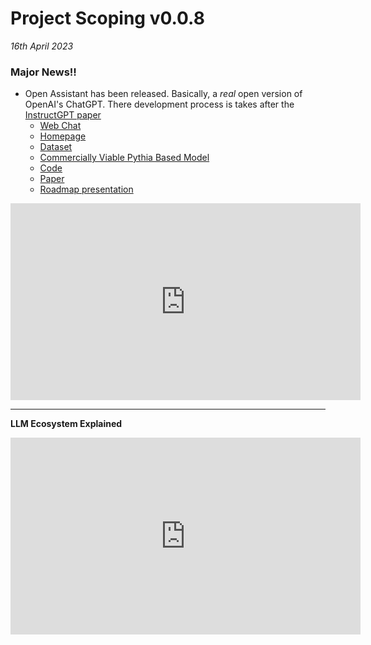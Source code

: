 # Project Scoping v0.0.8

*16th April 2023*

### Major News!!

- Open Assistant has been released. Basically, a *real* open version of OpenAI's ChatGPT. There development process is takes after the [InstructGPT paper](https://arxiv.org/abs/2203.02155)
    - [Web Chat](https://open-assistant.io/chat)
    - [Homepage](https://open-assistant.io)
    - [Dataset](https://huggingface.co/datasets/OpenAssistant/oasst1)
    - [Commercially Viable Pythia Based Model](https://huggingface.co/OpenAssistant/oasst-rm-2-pythia-6.9b-epoch-1)
    - [Code](https://github.com/LAION-AI/Open-Assistant)
    - [Paper](https://drive.google.com/file/d/10iR5hKwFqAKhL3umx8muOWSRm7hs5FqX/view)
    - [Roadmap presentation](https://docs.google.com/presentation/d/1n7IrAOVOqwdYgiYrXc8Sj0He8krn5MVZO_iLkCjTtu0/edit#slide=id.p)  
    

<center>

<iframe width="560" height="315" src="https://www.youtube.com/embed/ddG2fM9i4Kk" title="YouTube video player" frameborder="0" allow="accelerometer; autoplay; clipboard-write; encrypted-media; gyroscope; picture-in-picture; web-share" allowfullscreen></iframe>

</center>


---

**LLM Ecosystem Explained**

<center>
<iframe width="560" height="315" src="https://www.youtube.com/embed/qu-vXAFUpLE" title="YouTube video player" frameborder="0" allow="accelerometer; autoplay; clipboard-write; encrypted-media; gyroscope; picture-in-picture; web-share" allowfullscreen></iframe>
</center>
